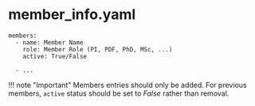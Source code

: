 # member_info.yaml

```
members:
  - name: Member Name
    role: Member Role (PI, PDF, PhD, MSc, ...)
    active: True/False
    
  - ...

```

!!! note "Important"
    Members entries should only be added. For previous members, ```active``` status should be set to *False* rather than removal.